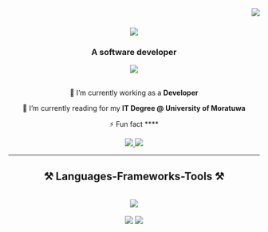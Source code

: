 <img align="right" src="https://visitor-badge.laobi.icu/badge?page_id=Ramosh99.Ramosh99" />

<h1 align="center">
    <img src="https://readme-typing-svg.herokuapp.com/?font=Righteous&size=35&center=true&vCenter=true&width=500&height=70&duration=4000&lines=Hi+There!+👋;+I'm+Yasiru+Ramosh!;" />
</h1>

<h3 align="center">A software developer</h3>
<div align="center" style="width:100px,height:100px">   <img src="https://github.com/Ramosh99/Ramosh99/assets/108927477/076dc152-c344-4342-b53f-1b75edd11b09" /> </div>


<br/>

<div align="center">
 
 🔭 I’m currently working as a **Developer**
 
 🌱 I’m currently reading for my **IT Degree @ University of Moratuwa**


⚡ Fun fact ****

 </div>
 
<div align="center"> 
  <a href="brocom727@gmail.com">
    <img src="https://img.shields.io/badge/Gmail-333333?style=for-the-badge&logo=gmail&logoColor=red" />
  </a>
  <a href="www.linkedin.com/in/yasiru-ramosh-577377240">
    <img src="https://img.shields.io/badge/LinkedIn-0077B5?style=for-the-badge&logo=linkedin&logoColor=white" target="_blank" />
  </a>
  <a href="" target="_blank">
  
      
  </a>
</div>

 <hr/>
 
<h2 align="center">⚒️ Languages-Frameworks-Tools ⚒️</h2>
<br/>

<div align="center">
      <img src="https://github.com/Ramosh99/Ramosh99/assets/108927477/a059bf77-2f0b-421c-9b49-5cac383526ef" /> 
</div>
<br/>
<div align="center">
    <img src="https://skillicons.dev/icons?i=react,bootstrap,materialui,ps,html,css,vscode,github,figma,tailwind,git,js,blender,cs" />
    <img src="https://skillicons.dev/icons?i=django,python,javascript,c,java,nextjs,mysql,dotnet,postman,powershell,visualstudio,vite" /><br>
</div>





